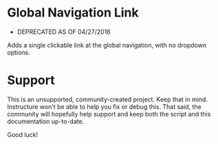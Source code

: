 Global Navigation Link
======
- DEPRECATED AS OF 04/27/2016

Adds a single clickable link at the global navigation, with no dropdown options.

Support
======

This is an unsupported, community-created project. Keep that in mind.
Instructure won't be able to help you fix or debug this. That said, the
community will hopefully help support and keep both the script and this
documentation up-to-date.

Good luck!
